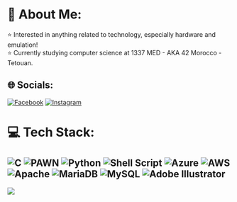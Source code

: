 # 💫 About Me:
⭐ Interested in anything related to technology, especially hardware and emulation!<br>⭐ Currently studying computer science at 1337 MED - AKA 42 Morocco - Tetouan.


## 🌐 Socials:
[![Facebook](https://img.shields.io/badge/Facebook-%231877F2.svg?logo=Facebook&logoColor=white)](https://facebook.com/MZO.2013) [![Instagram](https://img.shields.io/badge/Instagram-%23E4405F.svg?logo=Instagram&logoColor=white)](https://instagram.com/shmeftah)

# 💻 Tech Stack:
![C](https://img.shields.io/badge/c-%2300599C.svg?style=flat&logo=c&logoColor=white) ![PAWN]([https://img.shields.io/badge/Pawn-pwn-yellow](https://img.shields.io/badge/P-pawn-yellow)) ![Python](https://img.shields.io/badge/python-3670A0?style=flat&logo=python&logoColor=ffdd54) ![Shell Script](https://img.shields.io/badge/shell_script-%23121011.svg?style=flat&logo=gnu-bash&logoColor=white) ![Azure](https://img.shields.io/badge/azure-%230072C6.svg?style=flat&logo=azure-devops&logoColor=white) ![AWS](https://img.shields.io/badge/AWS-%23FF9900.svg?style=flat&logo=amazon-aws&logoColor=white) ![Apache](https://img.shields.io/badge/apache-%23D42029.svg?style=flat&logo=apache&logoColor=white) ![MariaDB](https://img.shields.io/badge/MariaDB-003545?style=flat&logo=mariadb&logoColor=white) ![MySQL](https://img.shields.io/badge/mysql-%2300f.svg?style=flat&logo=mysql&logoColor=white) ![Adobe Illustrator](https://img.shields.io/badge/adobeillustrator-%23FF9A00.svg?style=flat&logo=adobeillustrator&logoColor=white)
---
[![](https://visitcount.itsvg.in/api?id=SilentSarah&icon=1&color=3)](https://visitcount.itsvg.in)

<!-- Proudly created with GPRM ( https://gprm.itsvg.in ) -->
